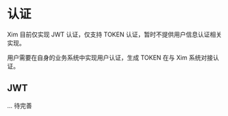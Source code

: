 # 认证

Xim 目前仅实现 JWT 认证，仅支持 TOKEN 认证，暂时不提供用户信息认证相关实现。

用户需要在自身的业务系统中实现用户认证，生成 TOKEN 在与 Xim 系统对接认证。

## JWT

... 待完善
